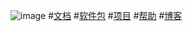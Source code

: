 ![image](http://img.linux.net.cn/data/attachment/album/201503/02/094909mvri0idqhdsud4df.png.large.jpg)
#[文档](https://golang.org/doc/)
#[软件包](https://golang.org/pkg/)
#[项目](https://golang.org/project/)
#[帮助](https://golang.org/help/)
#[博客](http://blog.golang.org/)

